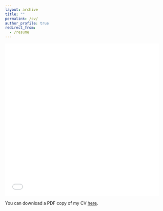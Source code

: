 ```yaml
---
layout: archive
title: ""
permalink: /cv/
author_profile: true
redirect_from:
  - /resume
---
```


<iframe src="/files/Siddharth_Kumar_CV.pdf" width="100%" height="500" frameborder="no" border="0" marginwidth="0" marginheight="0"></iframe>

<!-- <iframe src="/files/Siddharth_Kumar_CV.pdf" width="100%" height="600" frameborder="0" marginwidth="0" marginheight="0" style="border: none;"></iframe> -->

You can download a PDF copy of my CV [here](/files/Siddharth_Kumar_CV.pdf).




